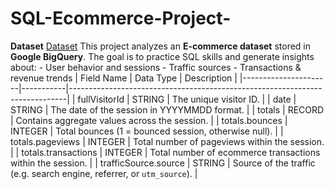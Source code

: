 # SQL-Ecommerce-Project-
**Dataset**
[Dataset](https://console.cloud.google.com/bigquery?hl=vi&inv=1&invt=Ab1UAQ&project=my-project-sql-464309&ws=!1m10!1m4!4m3!1sbigquery-public-data!2sgoogle_analytics_sample!3sga_sessions_20170801!1m4!4m3!1smy-project-sql-464309!2shometest!3shackathon_accessories_sales)
This project analyzes an **E-commerce dataset** stored in **Google BigQuery**.   The goal is to practice SQL skills and generate insights about: - User behavior and sessions - Traffic sources - Transactions &amp; revenue trends
| Field Name           | Data Type | Description                                                                 |
|----------------------|-----------|-----------------------------------------------------------------------------|
| fullVisitorId        | STRING    | The unique visitor ID.                                                      |
| date                 | STRING    | The date of the session in YYYYMMDD format.                                 |
| totals               | RECORD    | Contains aggregate values across the session.                               |
| totals.bounces       | INTEGER   | Total bounces (1 = bounced session, otherwise null).                        |
| totals.pageviews     | INTEGER   | Total number of pageviews within the session.                               |
| totals.transactions  | INTEGER   | Total number of ecommerce transactions within the session.                   |
| trafficSource.source | STRING    | Source of the traffic (e.g. search engine, referrer, or `utm_source`).       |
